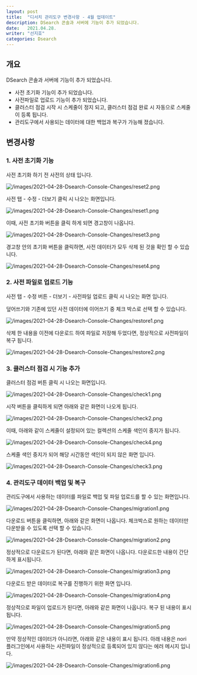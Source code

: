 ```yaml
---
layout: post
title:  "디서치 관리도구 변경사항 - 4월 업데이트"
description: DSearch 콘솔과 서버에 기능이 추가 되었습니다.
date:   2021.04.28.
writer: "선지호"
categories: Dsearch
---
```


## 개요
DSearch 콘솔과 서버에 기능이 추가 되었습니다.

- 사전 초기화 기능이 추가 되었습니다.
- 사전파일로 업로드 기능이 추가 되었습니다.
- 클러스터 점검 시작 시 스케줄이 정지 되고, 클러스터 점검 완료 시 자동으로 스케줄이 등록 됩니다.
- 관리도구에서 사용되는 데이터에 대한 백업과 복구가 가능해 졌습니다.

## 변경사항

### 1. 사전 초기화 기능

사전 초기화 하기 전 사전의 상태 입니다.

![/images/2021-04-28-Dsearch-Console-Changes/reset2.png](/images/2021-04-28-Dsearch-Console-Changes/reset2.png)

사전 탭 - 수정 - 더보기 클릭 시 나오는 화면입니다.

![/images/2021-04-28-Dsearch-Console-Changes/reset1.png](/images/2021-04-28-Dsearch-Console-Changes/reset1.png)

이때, 사전 초기화 버튼을 클릭 하게 되면 경고창이 나옵니다.

![/images/2021-04-28-Dsearch-Console-Changes/reset3.png](/images/2021-04-28-Dsearch-Console-Changes/reset3.png)

경고창 안의 초기화 버튼을 클릭하면, 사전 데이터가 모두 삭제 된 것을 확인 할 수 있습니다.

![/images/2021-04-28-Dsearch-Console-Changes/reset4.png](/images/2021-04-28-Dsearch-Console-Changes/reset4.png)

### 2. 사전 파일로 업로드 기능

사전 탭 - 수정 버튼 - 더보기 - 사전파일 업로드 클릭 시 나오는 화면 입니다.

덮어쓰기와 기존에 있던 사전 데이터에 이어쓰기 중 체크 박스로 선택 할 수 있습니다.

![/images/2021-04-28-Dsearch-Console-Changes/restore1.png](/images/2021-04-28-Dsearch-Console-Changes/restore1.png)

삭제 한 내용을 이전에 다운로드 하여 파일로 저장해 두었다면, 정상적으로 사전파일이 복구 됩니다.

![/images/2021-04-28-Dsearch-Console-Changes/restore2.png](/images/2021-04-28-Dsearch-Console-Changes/restore2.png)

### 3. 클러스터 점검 시 기능 추가

클러스터 점검 버튼 클릭 시 나오는 화면입니다. 

![/images/2021-04-28-Dsearch-Console-Changes/check1.png](/images/2021-04-28-Dsearch-Console-Changes/check1.png)

시작 버튼을 클릭하게 되면 아래와 같은 화면이 나오게 됩니다.

![/images/2021-04-28-Dsearch-Console-Changes/check2.png](/images/2021-04-28-Dsearch-Console-Changes/check2.png)

이때, 아래와 같이 스케줄이 설정되어 있는 컬렉션의 스케줄 색인이 중지가 됩니다.

![/images/2021-04-28-Dsearch-Console-Changes/check4.png](/images/2021-04-28-Dsearch-Console-Changes/check4.png)

스케줄 색인 중지가 되어 해당 시간동안 색인이 되지 않은 화면 입니다.

![/images/2021-04-28-Dsearch-Console-Changes/check3.png](/images/2021-04-28-Dsearch-Console-Changes/check3.png)


### 4. 관리도구 데이터 백업 및 복구

관리도구에서 사용하는 데이터를 파일로 백업 및 파일 업로드를 할 수 있는 화면입니다.

![/images/2021-04-28-Dsearch-Console-Changes/migration1.png](/images/2021-04-28-Dsearch-Console-Changes/migration1.png)

다운로드 버튼을 클릭하면, 아래와 같은 화면이 나옵니다.
체크박스로 원하는 데이터만 다운받을 수 있도록 선택 할 수 있습니다.

![/images/2021-04-28-Dsearch-Console-Changes/migration2.png](/images/2021-04-28-Dsearch-Console-Changes/migration2.png)

정상적으로 다운로드가 된다면, 아래와 같은 화면이 나옵니다.
다운로드한 내용이 간단하게 표시됩니다.

![/images/2021-04-28-Dsearch-Console-Changes/migration3.png](/images/2021-04-28-Dsearch-Console-Changes/migration3.png)

다운로드 받은 데이터로 복구를 진행하기 위한 화면 입니다.

![/images/2021-04-28-Dsearch-Console-Changes/migration4.png](/images/2021-04-28-Dsearch-Console-Changes/migration4.png)

정상적으로 파일이 업로드가 된다면, 아래와 같은 화면이 나옵니다.
복구 된 내용이 표시됩니다.

![/images/2021-04-28-Dsearch-Console-Changes/migration5.png](/images/2021-04-28-Dsearch-Console-Changes/migration5.png)

만약 정상적인 데이터가 아니라면, 아래와 같은 내용이 표시 됩니다.
아래 내용은 nori 플러그인에서 사용하는 사전파일이 정상적으로 등록되어 있지 않다는 에러 메시지 입니다.

![/images/2021-04-28-Dsearch-Console-Changes/migration6.png](/images/2021-04-28-Dsearch-Console-Changes/migration6.png)
